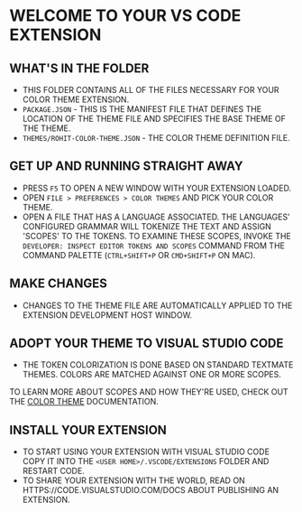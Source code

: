 # WELCOME TO YOUR VS CODE EXTENSION

## WHAT'S IN THE FOLDER

* THIS FOLDER CONTAINS ALL OF THE FILES NECESSARY FOR YOUR COLOR THEME EXTENSION.
* `PACKAGE.JSON` - THIS IS THE MANIFEST FILE THAT DEFINES THE LOCATION OF THE THEME FILE AND SPECIFIES THE BASE THEME OF THE THEME.
* `THEMES/ROHIT-COLOR-THEME.JSON` - THE COLOR THEME DEFINITION FILE.

## GET UP AND RUNNING STRAIGHT AWAY

* PRESS `F5` TO OPEN A NEW WINDOW WITH YOUR EXTENSION LOADED.
* OPEN `FILE > PREFERENCES > COLOR THEMES` AND PICK YOUR COLOR THEME.
* OPEN A FILE THAT HAS A LANGUAGE ASSOCIATED. THE LANGUAGES' CONFIGURED GRAMMAR WILL TOKENIZE THE TEXT AND ASSIGN 'SCOPES' TO THE TOKENS. TO EXAMINE THESE SCOPES, INVOKE THE `DEVELOPER: INSPECT EDITOR TOKENS AND SCOPES` COMMAND FROM THE COMMAND PALETTE (`CTRL+SHIFT+P` OR `CMD+SHIFT+P` ON MAC).

## MAKE CHANGES

* CHANGES TO THE THEME FILE ARE AUTOMATICALLY APPLIED TO THE EXTENSION DEVELOPMENT HOST WINDOW.

## ADOPT YOUR THEME TO VISUAL STUDIO CODE

* THE TOKEN COLORIZATION IS DONE BASED ON STANDARD TEXTMATE THEMES. COLORS ARE MATCHED AGAINST ONE OR MORE SCOPES.

TO LEARN MORE ABOUT SCOPES AND HOW THEY'RE USED, CHECK OUT THE [COLOR THEME](HTTPS://CODE.VISUALSTUDIO.COM/API/EXTENSION-GUIDES/COLOR-THEME) DOCUMENTATION.

## INSTALL YOUR EXTENSION

* TO START USING YOUR EXTENSION WITH VISUAL STUDIO CODE COPY IT INTO THE `<USER HOME>/.VSCODE/EXTENSIONS` FOLDER AND RESTART CODE.
* TO SHARE YOUR EXTENSION WITH THE WORLD, READ ON HTTPS://CODE.VISUALSTUDIO.COM/DOCS ABOUT PUBLISHING AN EXTENSION.
